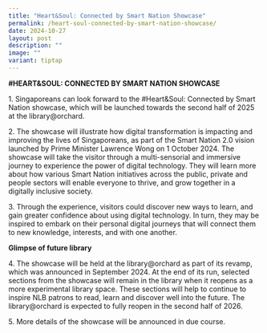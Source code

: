 ```yaml
---
title: "Heart&Soul: Connected by Smart Nation Showcase"
permalink: /heart-soul-connected-by-smart-nation-showcase/
date: 2024-10-27
layout: post
description: ""
image: ""
variant: tiptap
---
```

<p><strong>#HEART&amp;SOUL: CONNECTED BY SMART NATION SHOWCASE</strong>
</p>
<p>1. Singaporeans can look forward to the #Heart&amp;Soul: Connected by
Smart Nation showcase, which will be launched towards the second half of
2025 at the library@orchard.</p>
<p>2. The showcase will illustrate how digital transformation is impacting
and improving the lives of Singaporeans, as part of the Smart Nation 2.0
vision launched by Prime Minister Lawrence Wong on 1 October 2024. The
showcase will take the visitor through a multi-sensorial and immersive
journey to experience the power of digital technology. They will learn
more about how various Smart Nation initiatives across the public, private
and people sectors will enable everyone to thrive, and grow together in
a digitally inclusive society.</p>
<p>3. Through the experience, visitors could discover new ways to learn,
and gain greater confidence about using digital technology. In turn, they
may be inspired to embark on their personal digital journeys that will
connect them to new knowledge, interests, and with one another.</p>
<p><strong>Glimpse of future library</strong>
</p>
<p>4. The showcase will be held at the library@orchard as part of its revamp,
which was announced in September 2024. At the end of its run, selected
sections from the showcase will remain in the library when it reopens as
a more experimental library space. These sections will help to continue
to inspire NLB patrons to read, learn and discover well into the future.
The library@orchard is expected to fully reopen in the second half of 2026.</p>
<p>5. More details of the showcase will be announced in due course.</p>
<p></p>